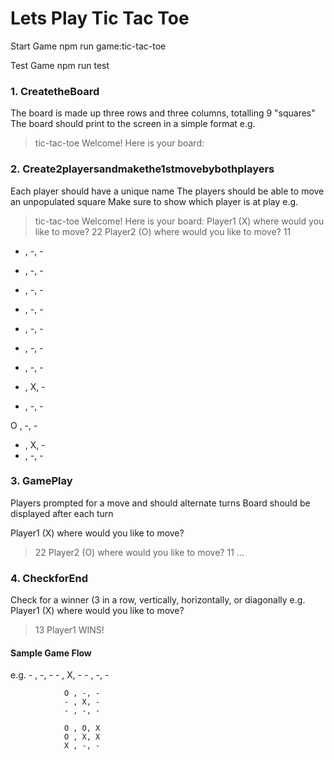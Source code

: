 # Lets Play Tic Tac Toe

Start Game
    npm run game:tic-tac-toe

Test Game
    npm run test
### 1. CreatetheBoard
The board is made up three rows and three columns, totalling 9 "squares" The board should print to the screen in a simple format
e.g.

> tic-tac-toe
Welcome! Here is your board:

### 2. Create2playersandmakethe1stmovebybothplayers
Each player should have a unique name
The players should be able to move an unpopulated square Make sure to show which player is at play
e.g.
> tic-tac-toe
Welcome! Here is your board:
Player1 (X) where would you like to move?
>22
Player2 (O) where would you like to move?
>11
     
 - , -, -
 - , -, -
 - , -, -
 
 - , -, -
 - , -, -
 - , -, -

 - , -, -
 - , X, -
 - , -, -

 O , -, -
 - , X, -
 - , -, -

### 3. GamePlay
Players prompted for a move and should alternate turns Board should be displayed after each turn

Player1 (X) where would you like to move?
>22
Player2 (O) where would you like to move?
>11
...
### 4. CheckforEnd
Check for a winner (3 in a row, vertically, horizontally, or diagonally
e.g.
Player1 (X) where would you like to move?
>13
Player1 WINS!

#### Sample Game Flow
e.g.
                - , -, -
                - , X, -
                - , -, -

                O , -, -
                - , X, -
                - , -, -

                O , O, X
                O , X, X
                X , -, -
  
 